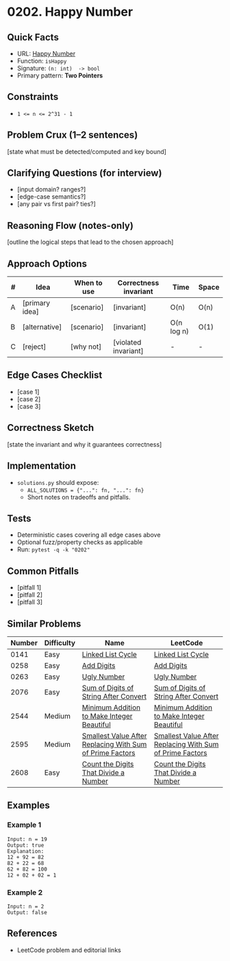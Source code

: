 # 0202. Happy Number

## Quick Facts

- URL: [Happy Number](https://leetcode.com/problems/happy-number/)
- Function: `isHappy`
- Signature: `(n: int)  -> bool`
- Primary pattern: **Two Pointers**

## Constraints

- `1 <= n <= 2^31 - 1`

## Problem Crux (1–2 sentences)

[state what must be detected/computed and key bound]

## Clarifying Questions (for interview)

- [input domain? ranges?]
- [edge-case semantics?]
- [any pair vs first pair? ties?]

## Reasoning Flow (notes-only)

[outline the logical steps that lead to the chosen approach]

## Approach Options

| # | Idea | When to use | Correctness invariant | Time | Space |
|---|------|-------------|-----------------------|------|-------|
| A | [primary idea] | [scenario] | [invariant] | O(n) | O(n) |
| B | [alternative] | [scenario] | [invariant] | O(n log n) | O(1) |
| C | [reject] | [why not] | [violated invariant] | - | - |

## Edge Cases Checklist

- [case 1]
- [case 2]
- [case 3]

## Correctness Sketch

[state the invariant and why it guarantees correctness]

## Implementation

- `solutions.py` should expose:
  - `ALL_SOLUTIONS = {"...": fn, "...": fn}`
  - Short notes on tradeoffs and pitfalls.

## Tests

- Deterministic cases covering all edge cases above
- Optional fuzz/property checks as applicable
- Run: `pytest -q -k "0202"`

## Common Pitfalls

- [pitfall 1]
- [pitfall 2]
- [pitfall 3]

## Similar Problems

| Number | Difficulty | Name | LeetCode |
|---|---|---|---|
| 0141 | Easy | [Linked List Cycle](../0141-linked-list-cycle/readme.md) | [Linked List Cycle](https://leetcode.com/problems/linked-list-cycle/) |
| 0258 | Easy | [Add Digits](../0258-add-digits/readme.md) | [Add Digits](https://leetcode.com/problems/add-digits/) |
| 0263 | Easy | [Ugly Number](../0263-ugly-number/readme.md) | [Ugly Number](https://leetcode.com/problems/ugly-number/) |
| 2076 | Easy | [Sum of Digits of String After Convert](../2076-sum-of-digits-of-string-after-convert/readme.md) | [Sum of Digits of String After Convert](https://leetcode.com/problems/sum-of-digits-of-string-after-convert/) |
| 2544 | Medium | [Minimum Addition to Make Integer Beautiful](../2544-minimum-addition-to-make-integer-beautiful/readme.md) | [Minimum Addition to Make Integer Beautiful](https://leetcode.com/problems/minimum-addition-to-make-integer-beautiful/) |
| 2595 | Medium | [Smallest Value After Replacing With Sum of Prime Factors](../2595-smallest-value-after-replacing-with-sum-of-prime-factors/readme.md) | [Smallest Value After Replacing With Sum of Prime Factors](https://leetcode.com/problems/smallest-value-after-replacing-with-sum-of-prime-factors/) |
| 2608 | Easy | [Count the Digits That Divide a Number](../2608-count-the-digits-that-divide-a-number/readme.md) | [Count the Digits That Divide a Number](https://leetcode.com/problems/count-the-digits-that-divide-a-number/) |

## Examples

### Example 1

```text
Input: n = 19
Output: true
Explanation:
12 + 92 = 82
82 + 22 = 68
62 + 82 = 100
12 + 02 + 02 = 1
```

### Example 2

```text
Input: n = 2
Output: false
```

## References

- LeetCode problem and editorial links
